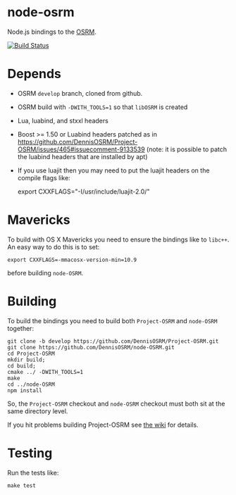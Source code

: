 # node-osrm

Node.js bindings to the [OSRM](https://github.com/DennisOSRM/Project-OSRM).

[![Build Status](https://secure.travis-ci.org/DennisOSRM/node-OSRM.png)](https://travis-ci.org/DennisOSRM/node-OSRM)

# Depends

 - OSRM `develop` branch, cloned from github.
 - OSRM build with `-DWITH_TOOLS=1` so that `libOSRM` is created
 - Lua, luabind, and stxxl headers
 - Boost >= 1.50 or Luabind headers patched as in https://github.com/DennisOSRM/Project-OSRM/issues/465#issuecomment-9133539 (note: it is possible to patch the luabind headers that are installed by apt)
 - If you use luajit then you may need to put the luajit headers on the compile flags like:

    export CXXFLAGS="-I/usr/include/luajit-2.0/"

# Mavericks

To build with OS X Mavericks you need to ensure the bindings like to `libc++`. An easy way to do this is to set:

    export CXXFLAGS=-mmacosx-version-min=10.9

before building `node-OSRM`.

# Building

To build the bindings you need to build both `Project-OSRM` and `node-OSRM` together:

    git clone -b develop https://github.com/DennisOSRM/Project-OSRM.git
    git clone https://github.com/DennisOSRM/node-OSRM.git
    cd Project-OSRM
    mkdir build;
    cd build;
    cmake ../ -DWITH_TOOLS=1
    make
    cd ../node-OSRM
    npm install

So, the `Project-OSRM` checkout and `node-OSRM` checkout must both sit at the same directory level.

If you hit problems building Project-OSRM see [the wiki](https://github.com/DennisOSRM/Project-OSRM/wiki/Building%20OSRM) for details.

# Testing

Run the tests like:

    make test
